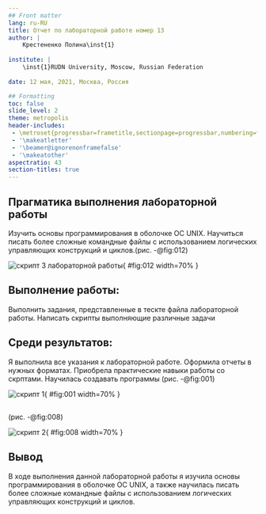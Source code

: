 ```yaml
---
## Front matter
lang: ru-RU
title: Отчет по лабораторной работе номер 13
author: |
	Крестененко Полина\inst{1}
	
institute: |
	\inst{1}RUDN University, Moscow, Russian Federation
	
date: 12 мая, 2021, Москва, Россия

## Formatting
toc: false
slide_level: 2
theme: metropolis
header-includes: 
 - \metroset{progressbar=frametitle,sectionpage=progressbar,numbering=fraction}
 - '\makeatletter'
 - '\beamer@ignorenonframefalse'
 - '\makeatother'
aspectratio: 43
section-titles: true
---
```


## Прагматика выполнения лабораторной работы

Изучить основы программирования в оболочке ОС UNIX.
Научиться писать более сложные командные файлы с использованием
логических управляющих конструкций и циклов.(рис. -@fig:012)

![скрипт 3 лабораторной работы](image/12.png){ #fig:012 width=70% }

## Выполнение работы:

Выполнить задания, представленные в тескте файла лабораторной работы. Написать скрипты выполняющие различные задачи

## Среди результатов:
 
 Я выполнила все указания к лабораторной работе. Оформила отчеты в нужных форматах. Приобрела практические навыки работы со скрптами. Научилась создавать программы (рис. -@fig:001)

![скрипт 1](image/1.png){ #fig:001 width=70% }

## 
(рис. -@fig:008)

![скрипт 2](image/8.png){ #fig:008 width=70% }

## Вывод 

В ходе выполнения данной лабораторной работы я изучила основы
программирования в оболочке ОС UNIX, а также научилась писать более
сложные командные файлы с использованием логических управляющих
конструкций и циклов.

